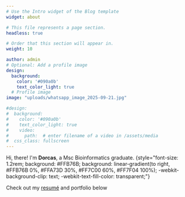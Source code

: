 ```yaml
---
# Use the Intro widget of the Blog template
widget: about

# This file represents a page section.
headless: true

# Order that this section will appear in.
weight: 10

author: admin
# Optional: Add a profile image
design:
  background:
    color: '#090a0b'
    text_color_light: true
  # Profile image
image: "uploads/whatsapp_image_2025-09-21.jpg"

#design:
#  background:
#    color: '#090a0b'
#    text_color_light: true
#    video:
#      path:  # enter filename of a video in /assets/media
#  css_class: fullscreen
---
```


Hi, there! I'm **Dorcas**, a Msc Bioinformatics graduate.
{style="font-size: 1.2rem; background: #FFB76B; background: linear-gradient(to right, #FFB76B 0%, #FFA73D 30%, #FF7C00 60%, #FF7F04 100%); -webkit-background-clip: text; -webkit-text-fill-color: transparent;"}

Check out my [resumé](/about/) and portfolio below 
